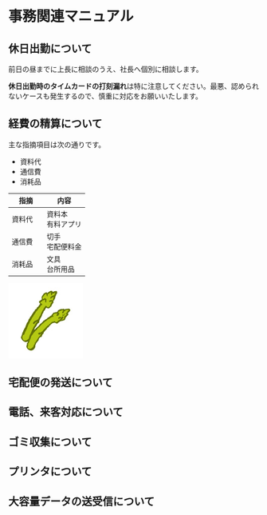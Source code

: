 # 事務関連マニュアル
## 休日出勤について
前日の昼までに上長に相談のうえ、社長へ個別に相談します。

**休日出勤時のタイムカードの打刻漏れ**は特に注意してください。最悪、認められないケースも発生するので、慎重に対応をお願いいたします。

## 経費の精算について
主な指摘項目は次の通りです。
- 資料代
- 通信費
- 消耗品

|指摘　　|内容
|--|--
|資料代　|資料本<br>有料アプリ
|通信費　|切手<br>宅配便料金
|消耗品　|文具<br>台所用品

![アスパラ](img/aspara.jpg)
## 宅配便の発送について
## 電話、来客対応について
## ゴミ収集について
## プリンタについて
## 大容量データの送受信について
